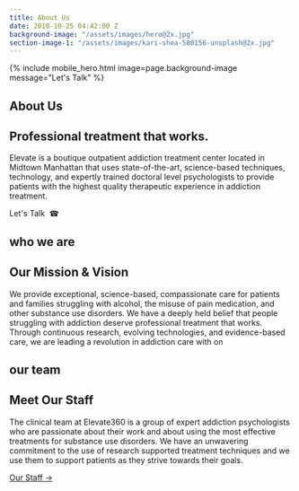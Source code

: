 ```yaml
---
title: About Us
date: 2018-10-25 04:42:00 Z
background-image: "/assets/images/hero@2x.jpg"
section-image-1: "/assets/images/kari-shea-580156-unsplash@2x.jpg"
---
```


{% include mobile_hero.html image=page.background-image message="Let's Talk" %}

<section id="about_us_hero" class="hero" style="background-image: url('{{ page.background-image }}')">
    <div class="section-content">
        <h1>About Us</h1>
        <h2>Professional treatment that works.</h2>
        <p>
            Elevate is a boutique outpatient addiction treatment center located in Midtown Manhattan that uses state-of-the-art, science-based techniques, technology, and expertly trained doctoral level psychologists to provide patients with the highest quality therapeutic experience in addiction treatment.
        </p>
        <a class="button rounded">Let's Talk &nbsp;&#x260E;</a>
    </div>
</section>

<section id="who_we_are">
    <h1 class="small small-full-width">who we are</h1>
    <div class="section-content">
        <h2>Our Mission & Vision</h2>
        <p>
            We provide exceptional, science-based, compassionate care for patients and families struggling with alcohol, the misuse of pain medication, and other substance use disorders.
            We have a deeply held belief that people struggling with addiction deserve professional treatment that works.
            Through continuous research, evolving technologies, and evidence-based care, we are leading a revolution in addiction care with on
        </p>
        <!-- <a class="learn-more">Learn More &#x2192;</a> -->
    </div>
    <div class="side-image" style="background-image:url('{{ page.section-image-1 }}')"></div>
</section>

<section id="meet_our_staff">
    <h1 class="small small-full-width">our team</h1>
    <div class="section-text">
        <h2>Meet Our Staff</h2>
    </div>
    <div class="section-text">
        <p>The clinical team at Elevate360 is a group of expert addiction psychologists who are passionate about their work and about using the most effective treatments for substance use disorders. We have an unwavering commitment to the use of research supported treatment techniques and we use them to support patients as they strive towards their goals.</p>
        <a href="/our-staff" class="learn-more">Our Staff &#x2192;</a>
    </div>
</section>